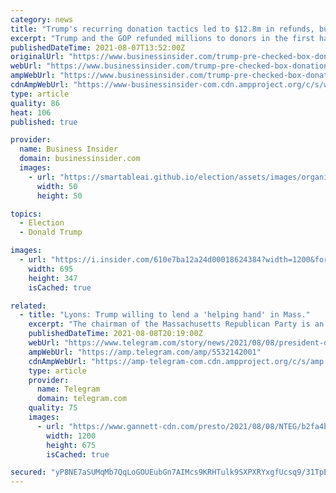 ```yaml
---
category: news
title: "Trump's recurring donation tactics led to $12.8m in refunds, but his PAC is still using pre-checked boxes to steer supporters into unwitting payments"
excerpt: "Trump and the GOP refunded millions to donors in the first half of 2021 after using the controversial fundraising tactic, per The New York Times."
publishedDateTime: 2021-08-07T13:52:00Z
originalUrl: "https://www.businessinsider.com/trump-pre-checked-box-donation-tactic-leads-millions-in-refunds-2021-8"
webUrl: "https://www.businessinsider.com/trump-pre-checked-box-donation-tactic-leads-millions-in-refunds-2021-8"
ampWebUrl: "https://www.businessinsider.com/trump-pre-checked-box-donation-tactic-leads-millions-in-refunds-2021-8?amp"
cdnAmpWebUrl: "https://www-businessinsider-com.cdn.ampproject.org/c/s/www.businessinsider.com/trump-pre-checked-box-donation-tactic-leads-millions-in-refunds-2021-8?amp"
type: article
quality: 86
heat: 106
published: true

provider:
  name: Business Insider
  domain: businessinsider.com
  images:
    - url: "https://smartableai.github.io/election/assets/images/organizations/businessinsider.com-50x50.jpg"
      width: 50
      height: 50

topics:
  - Election
  - Donald Trump

images:
  - url: "https://i.insider.com/610e7ba12a24d00018624384?width=1200&format=jpeg"
    width: 695
    height: 347
    isCached: true

related:
  - title: "Lyons: Trump willing to lend a 'helping hand' in Mass."
    excerpt: "The chairman of the Massachusetts Republican Party is an unabashed Trump supporter and is newly touting his \"one-on-one\" meeting with Trump on Thursday."
    publishedDateTime: 2021-08-08T20:19:00Z
    webUrl: "https://www.telegram.com/story/news/2021/08/08/president-donald-trump-massachusetts-republican-party-chairman-jim-lyons/5532142001/"
    ampWebUrl: "https://amp.telegram.com/amp/5532142001"
    cdnAmpWebUrl: "https://amp-telegram-com.cdn.ampproject.org/c/s/amp.telegram.com/amp/5532142001"
    type: article
    provider:
      name: Telegram
      domain: telegram.com
    quality: 75
    images:
      - url: "https://www.gannett-cdn.com/presto/2021/08/08/NTEG/b2fa4bb2-ba76-4418-abf1-72ecbbeb1696-Lyons_Trump_Updated.jpg?auto=webp&crop=432,243,x0,y0&format=pjpg&width=1200"
        width: 1200
        height: 675
        isCached: true

secured: "yP8NE7aSUMqMb7QqLoGOUEubGn7AIMcs9KRHTulk9SXPXRYxgfUcsq9/31TpEdKkgYlPyr+O/LwaUvnaqmLoxUKGUm4n0fWQ/ua4+oQxe0/MhpvVw7kWf9YYLWENiFcg6yo/b360GilOq5LRS7oJ6V4GSmmSXv8YS0I6eHGsLDIbOHhq9K3CErrUHV2FelhpeDAxCiDDOHsjWli8SR6HxIVt81HJHF0armWsVLvQzwW/RXp/IAwAs9IwWZtHbQnW9veUIDCihRIJxyg70V93MXZ+Nhgpt5gKpcuoGVXb5cO+U3R0DKDmt9qbj7aADuRw0+kzyV83RGk2UlotWkE7/NeaNu8B4rTw4tPYg2NgYuU=;ak1LkSx4beTMbNWMRu8+dg=="
---
```


